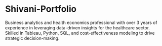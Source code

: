 # Shivani-Portfolio
Business analytics and health economics professional with over 3 years of experience in leveraging data-driven insights for the healthcare sector. Skilled in Tableau, Python, SQL, and cost-effectiveness modeling to drive strategic decision-making.
